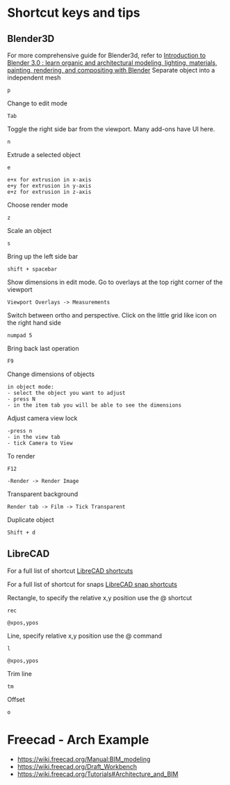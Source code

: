 # Shortcut keys and tips

## Blender3D
For more comprehensive guide for Blender3d, refer to <a href="https://learning.oreilly.com/library/view/introduction-to-blender/9781484279540/" target="_blank">Introduction to Blender 3.0 : learn organic and architectural modeling, lighting, materials, painting, rendering, and compositing with Blender</a>
Separate object into a independent mesh
```
p
```

Change to edit mode
```
Tab
```

Toggle the right side bar from the viewport. Many add-ons have UI here.
```
n
``` 

Extrude a selected object
```
e

e+x for extrusion in x-axis
e+y for extrusion in y-axis
e+z for extrusion in z-axis
```

Choose render mode
```
z
```

Scale an object
```
s
```

Bring up the left side bar
```
shift + spacebar
```

Show dimensions in edit mode. Go to overlays at the top right corner of the viewport
```
Viewport Overlays -> Measurements
```

Switch between ortho and perspective. Click on the little grid like icon on the right hand side 
```
numpad 5
```

Bring back last operation 
```
F9
```

Change dimensions of objects
```
in object mode:
- select the object you want to adjust
- press N
- in the item tab you will be able to see the dimensions
```

Adjust camera view lock
```
-press n
- in the view tab 
- tick Camera to View
```

To render
```
F12

-Render -> Render Image
```

Transparent background 
```
Render tab -> Film -> Tick Transparent
```

Duplicate object
```
Shift + d
```

## LibreCAD
For a full list of shortcut <a href="https://wiki.librecad.org/index.php/A_short_manual_for_use_from_the_command_line" target="_blank">LibreCAD shortcuts</a>

For a full list of shortcut for snaps <a href="https://librecad.readthedocs.io/en/latest/ref/snaps.html" target="_blank">LibreCAD snap shortcuts</a>

Rectangle, to specify the relative x,y position use the @ shortcut
```
rec

@xpos,ypos
```

Line, specify relative x,y position use the @ command
```
l

@xpos,ypos
```

Trim line
```
tm
```

Offset
```
o
```
# Freecad - Arch Example
- https://wiki.freecad.org/Manual:BIM_modeling
- https://wiki.freecad.org/Draft_Workbench
- https://wiki.freecad.org/Tutorials#Architecture_and_BIM
